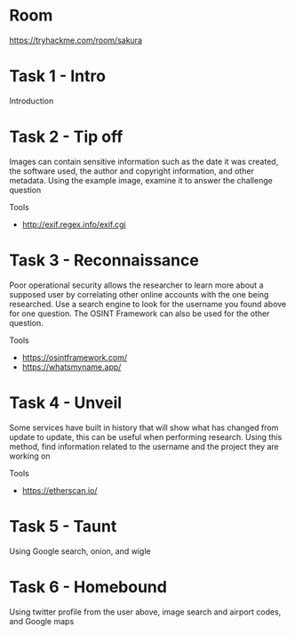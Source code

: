# Room
https://tryhackme.com/room/sakura

# Task 1 - Intro
Introduction

# Task 2 - Tip off
Images can contain sensitive information such as the date it was created, the software used, the author and copyright information, and other metadata.  Using the example image, examine it to answer the challenge question

Tools
* http://exif.regex.info/exif.cgi

# Task 3 - Reconnaissance
Poor operational security allows the researcher to learn more about a supposed user by correlating other online accounts with the one being researched.  Use a search engine to look for the username you found above for one question.  The OSINT Framework can also be used for the other question.

Tools
* https://osintframework.com/
* https://whatsmyname.app/

# Task 4 - Unveil
Some services have built in history that will show what has changed from update to update, this can be useful when performing research.  Using this method, find information related to the username and the project they are working on

Tools
* https://etherscan.io/

# Task 5 - Taunt
Using Google search, onion, and wigle

# Task 6 - Homebound
Using twitter profile from the user above, image search and airport codes, and Google maps